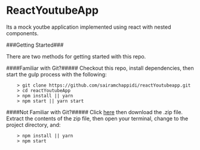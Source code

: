 # ReactYoutubeApp

Its a mock youtbe application implemented using react with nested components.

###Getting Started###

There are two methods for getting started with this repo.

####Familiar with Git?#####
Checkout this repo, install dependencies, then start the gulp process with the following:

```
	> git clone https://github.com/sairamchappidi/reactYoutubeapp.git
	> cd reactYoutubeApp
	> npm install || yarn
	> npm start || yarn start
```

####Not Familiar with Git?#####
Click [here](https://github.com/sairamchappidi/reactYoutubeapp/archive/master.zip) then download the .zip file.  Extract the contents of the zip file, then open your terminal, change to the project directory, and:

```
	> npm install || yarn 
	> npm start
```
